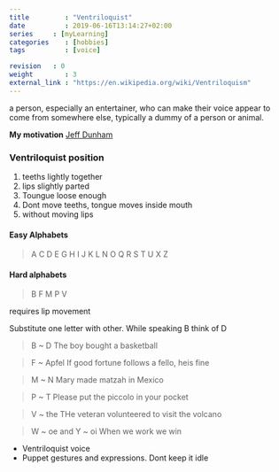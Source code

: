 ```yaml
---
title         : "Ventriloquist"
date          : 2019-06-16T13:14:27+02:00
series     : [myLearning]
categories    : [hobbies]
tags          : [voice]

revision   : 0
weight        : 3
external_link : "https://en.wikipedia.org/wiki/Ventriloquism"
---
```


a person, especially an entertainer, who can make their voice appear to come from somewhere else, typically a dummy of a person or animal.

**My motivation** [Jeff Dunham](https://www.jeffdunham.com/about/)

### Ventriloquist position

1. teeths lightly together
2. lips slightly parted
3. Toungue loose enough
4. Dont move teeths, tongue moves inside mouth
5. without moving lips

#### Easy Alphabets

> A C D E G H I J K L N O Q R S T U X Z

#### Hard alphabets

> B F M P V

requires lip movement

Substitute one letter with other. While speaking B think of D

> B ~ D
> The boy bought a basketball

> F ~ Apfel
> If good fortune follows a fello, heis fine

> M ~ N
> Mary made matzah in Mexico

> P ~ T
> Please put the piccolo in your pocket

> V ~ the
> THe veteran volunteered to visit the volcano

> W ~ oe and Y ~ oi
> When we work we win

* Ventriloquist voice
* Puppet gestures and expressions. Dont keep it idle



